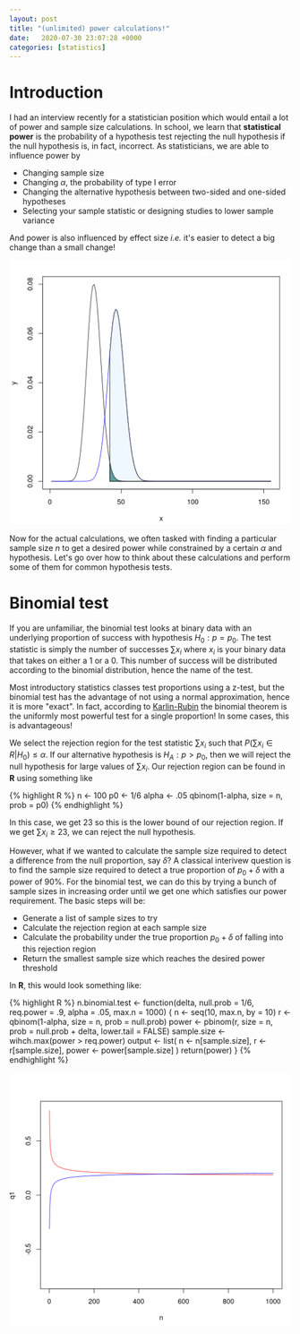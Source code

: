 ```yaml
---
layout: post
title: "(unlimited) power calculations!"
date:   2020-07-30 23:07:28 +0000
categories: [statistics]
---
```


# Introduction

I had an interview recently for a statistician position which would entail a lot of power and sample size calculations.
In school, we learn that **statistical power** is the probability of a hypothesis test rejecting the null hypothesis if the null hypothesis is, in fact, incorrect.
As statisticians, we are able to influence power by 

+ Changing sample size
+ Changing $\alpha$, the probability of type I error
+ Changing the alternative hypothesis between two-sided and one-sided hypotheses
+ Selecting your sample statistic or designing studies to lower sample variance

And power is also influenced by effect size *i.e.* it's easier to detect a big change than a small change!

![](/assets/interviews/density_curves.PNG)

Now for the actual calculations, we often tasked with finding a particular sample size $n$ to get a desired power while constrained by a certain $\alpha$ and hypothesis.
Let's go over how to think about these calculations and perform some of them for common hypothesis tests.

# Binomial test

If you are unfamiliar, the binomial test looks at binary data with an underlying proportion of success with hypothesis $H_0: p = p_0$.
The test statistic is simply the number of successes $\sum x_i$ where $x_i$ is your binary data that takes on either a 1 or a 0.
This number of success will be distributed according to the binomial distribution, hence the name of the test.

Most introductory statistics classes test proportions using a z-test, but the binomial test has the advantage of not using a normal approximation, hence it is more "exact".
In fact, according to [Karlin-Rubin](https://en.wikipedia.org/wiki/Uniformly_most_powerful_test) the binomial theorem is the uniformly most powerful test for a single proportion!
In some cases, this is advantageous!

We select the rejection region for the test statistic $\sum x_i$ such that $P(\sum x_i \in R \lvert H_0) \leq \alpha$.
If our alternative hypothesis is $H_A: p > p_0$, then we will reject the null hypothesis for large values of $\sum x_i$.
Our rejection region can be found in **R** using something like

{% highlight R %}
n <- 100
p0 <- 1/6
alpha <- .05
qbinom(1-alpha, size = n, prob = p0)
{% endhighlight %}

In this case, we get 23 so this is the lower bound of our rejection region.
If we get $\sum x_i \geq 23$, we can reject the null hypothesis.

However, what if we wanted to calculate the sample size required to detect a difference from the null proportion, say $\delta$?
A classical interivew question is to find the sample size required to detect a true proportion of $p_0 + \delta$ with a power of 90%.
For the binomial test, we can do this by trying a bunch of sample sizes in increasing order until we get one which satisfies our power requirement.
The basic steps will be:

+ Generate a list of sample sizes to try
+ Calculate the rejection region at each sample size
+ Calculate the probability under the true proportion $p_0 + \delta$ of falling into this rejection region
+ Return the smallest sample size which reaches the desired power threshold

In **R**, this would look something like:

{% highlight R %}
n.binomial.test <- function(delta, null.prob = 1/6, req.power = .9, alpha = .05, max.n = 1000) {
	n <- seq(10, max.n, by = 10)
	r <- qbinom(1-alpha, size = n, prob = null.prob)
	power <- pbinom(r, size = n, prob = null.prob + delta, lower.tail = FALSE)
	sample.size <- wihch.max(power > req.power)
	output <- list(
		n <- n[sample.size],
		r <- r[sample.size],
		power <- power[sample.size]	
	)
	return(power)
}
{% endhighlight %}

![](/assets/interviews/quantile_curves.PNG)

